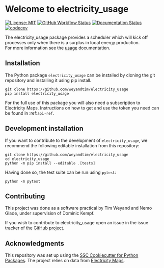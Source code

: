 # Welcome to electricity_usage

[![License: MIT](https://img.shields.io/badge/License-MIT-yellow.svg)](https://opensource.org/licenses/MIT)
[![GitHub Workflow Status](https://img.shields.io/github/actions/workflow/status/weyandtim/electricity_usage/ci.yml?branch=main)](https://github.com/weyandtim/electricity_usage/actions/workflows/ci.yml)
[![Documentation Status](https://readthedocs.org/projects/electricity_usage/badge/)](https://electricity_usage.readthedocs.io/)
[![codecov](https://codecov.io/gh/weyandtim/electricity_usage/branch/main/graph/badge.svg)](https://codecov.io/gh/weyandtim/electricity_usage)


The electricity\_usage package provides a scheduler which will kick off processes only when there is a surplus in local energy production.  
For more information see the [usage](usage.html) documentation.

## Installation

The Python package `electricity_usage` can be installed by cloning the git repository and installing it using pip install.

```
git clone https://github.com/weyandtim/electricity_usage
pip install electricity_usage
```
For the full use of this package you will also need a subscription to Electricity Maps. Instructions on how to get and use the token you need can be found in :ref:`api-ref`.

<!-- @Tim kann sein dass das nicht reicht, deine Entscheidung -->


## Development installation

If you want to contribute to the development of `electricity_usage`, we recommend
the following editable installation from this repository:

```
git clone https://github.com/weyandtim/electricity_usage
cd electricity_usage
python -m pip install --editable .[tests]
```

Having done so, the test suite can be run using `pytest`:

```
python -m pytest
```

## Contributing

This project was done as a software practical by Tim Weyand and Nemo Glade, under supervision of Dominic Kempf.

If you wish to contribute to electricity\_usage open an issue in the issue tracker of the [GitHub project](https://github.com/weyandtim/electricity_usage/issues).


## Acknowledgments

This repository was set up using the [SSC Cookiecutter for Python Packages](https://github.com/ssciwr/cookiecutter-python-package).
The project relies on data from [Electricity Maps](https://github.com/electricitymaps/electricitymaps-contrib).
